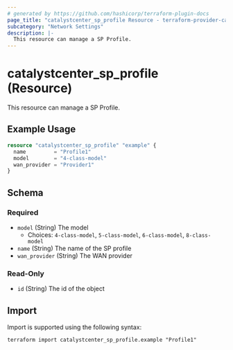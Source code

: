 ```yaml
---
# generated by https://github.com/hashicorp/terraform-plugin-docs
page_title: "catalystcenter_sp_profile Resource - terraform-provider-catalystcenter"
subcategory: "Network Settings"
description: |-
  This resource can manage a SP Profile.
---
```


# catalystcenter_sp_profile (Resource)

This resource can manage a SP Profile.

## Example Usage

```terraform
resource "catalystcenter_sp_profile" "example" {
  name         = "Profile1"
  model        = "4-class-model"
  wan_provider = "Provider1"
}
```

<!-- schema generated by tfplugindocs -->
## Schema

### Required

- `model` (String) The model
  - Choices: `4-class-model`, `5-class-model`, `6-class-model`, `8-class-model`
- `name` (String) The name of the SP profile
- `wan_provider` (String) The WAN provider

### Read-Only

- `id` (String) The id of the object

## Import

Import is supported using the following syntax:

```shell
terraform import catalystcenter_sp_profile.example "Profile1"
```
